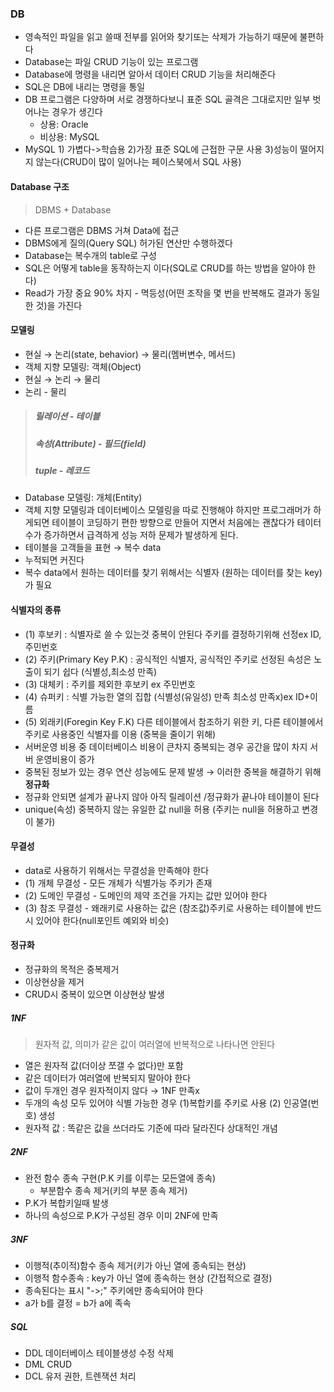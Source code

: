 
### DB
* 영속적인 파일을 읽고 쓸때 전부를 읽어와 찾기또는 삭제가 가능하기 때문에 불편하다
* Database는 파일 CRUD 기능이 있는 프로그램
* Database에 명령을 내리면 알아서 데이터 CRUD 기능을 처리해준다
* SQL은 DB에 내리는 명령을 통일
* DB 프로그램은 다양하며 서로 경쟁하다보니 표준 SQL 골격은 그대로지만 일부 벗어나는 경우가 생긴다
  * 상용: Oracle
  * 비상용: MySQL
* MySQL 1) 가볍다->학습용 2)가장 표준 SQL에 근접한 구문 사용 3)성능이 떨어지지 않는다(CRUD이 많이 일어나는 페이스북에서 SQL 사용)
#### Database 구조
> DBMS + Database
* 다른 프로그램은 DBMS 거쳐 Data에 접근
* DBMS에게 질의(Query SQL) 허가된 연산만 수행하겠다
* Database는 복수개의 table로 구성
* SQL은 어떻게 table을 동작하는지 이다(SQL로 CRUD를 하는 방법을 알아야 한다)
* Read가 가장 중요 90% 차지 - 멱등성(어떤 조작을 몇 번을 반복해도 결과가 동일한 것)을 가진다
#### 모델링
* 현실 → 논리(state, behavior) → 물리(멤버변수, 메서드)
* 객체 지향 모델링: 객체(Object)
* 현실 → 논리 → 물리
* 논리 - 물리  
> ##### 릴레이션 - 테이블  
> ##### 속성(Attribute) - 필드(field)
> ##### tuple - 레코드  
* Database 모델링: 개체(Entity)
* 객체 지향 모델링과 데이터베이스 모델링을 따로 진행해야 하지만 프로그래머가 하게되면 테이블이 코딩하기 편한 방향으로 만들어 지면서 처음에는 괜찮다가 테이터 수가 증가하면서 급격하게 성능 저하 문제가 발생하게 된다.
* 테이블을 고객들을 표현 → 복수 data
* 누적되면 커진다
* 복수 data에서 원하는 데이터를 찾기 위해서는 식별자 (원하는 데이터를 찾는 key)가 필요
#### 식별자의 종류
* (1) 후보키 : 식별자로 쓸 수 있는것 중복이 안된다 주키를 결정하기위해 선정ex ID, 주민번호
* (2) 주키(Primary Key P.K) : 공식적인 식별자, 공식적인 주키로 선정된 속성은 노출이 되기 쉽다 (식별성,최소성 만족)
* (3) 대체키 : 주키를 제외한 후보키 ex 주민번호
* (4) 슈퍼키 : 식별 가능한 열의 집합 (식별성(유일성) 만족 최소성 만족x)ex ID+이름
* (5) 외래키(Foregin Key F.K) 다른 테이블에서 참조하기 위한 키, 다른 테이블에서 주키로 사용중인 식별자를 이용 (중복을 줄이기 위해)
* 서버운영 비용 중 데이터베이스 비용이 큰차지 중복되는 경우 공간을 많이 차지 서버 운영비용이 증가
* 중복된 정보가 있는 경우 연산 성능에도 문제 발생 → 이러한 중복을 해결하기 위해 **정규화**
* 정규화 안되면 설계가 끝나지 않아 아직 릴레이션 /정규화가 끝나야 테이블이 된다 
* unique(속성) 중복하지 않는 유일한 값 null을 허용 (주키는 null을 허용하고 변경이 불가)
#### 무결성
* data로 사용하기 위해서는 무결성을 만족해야 한다
* (1) 개체 무결성 - 모든 개체가 식별가능 주키가 존재
* (2) 도메인 무결성 - 도메인의 제약 조건을 가지는 값만 있어야 한다
* (3) 참조 무결성 - 왜래키로 사용하는 값은 (참조값)주키로 사용하는 테이블에 반드시 있어야 한다(null포인트 예외와 비슷)
#### 정규화
* 정규화의 목적은 중복제거
* 이상현상을 제거
* CRUD시 중복이 있으면 이상현상 발생
##### 1NF
> 원자적 값, 의미가 같은 값이 여러열에 반복적으로 나타나면 안된다
* 열은 원자적 값(더이상 쪼갤 수 없다)만 포함
* 같은 데이터가 여러열에 반복되지 말아야 한다
* 값이 두개인 경우 원자적이지 않다 → 1NF 만족x
* 두개의 속성 모두 있어야 식별 가능한 경우 (1)복합키를 주키로 사용 (2) 인공열(번호) 생성
* 원자적 값 : 똑같은 값을 쓰더라도 기준에 따라 달라진다 상대적인 개념
##### 2NF
* 완전 함수 종속 구현(P.K 키를 이루는 모든열에 종속)
  - 부분함수 종속 제거(키의 부분 종속 제거)
* P.K가 복합키일때 발생
* 하나의 속성으로 P.K가 구성된 경우 이미 2NF에 만족
##### 3NF 
* 이행적(추이적)함수 종속 제거(키가 아닌 열에 종속되는 현상)
* 이행적 함수종속 : key가 아닌 열에 종속하는 현상 (간접적으로 결정)
* 종속된다는 표시 "->;" 주키에만 종속되어야 한다
* a가 b를 결정 = b가 a에 족속
##### SQL
* DDL 데이터베이스 테이블생성 수정 삭제
* DML CRUD
* DCL 유저 권한, 트렌잭션 처리
